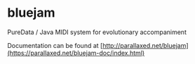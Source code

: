 bluejam
=======

PureData / Java MIDI system for evolutionary accompaniment

Documentation can be found at [http://parallaxed.net/bluejam](https://parallaxed.net/bluejam-doc/index.html)

